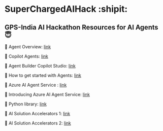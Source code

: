 # SuperChargedAIHack :shipit:





## GPS-India AI Hackathon Resources for AI Agents :innocent:	 


:link:	Agent Overview: [link](https://view.officeapps.live.com/op/embed.aspx?src=https%3A%2F%2Fadoption%2Emicrosoft%2Ecom%3A443%2Ffiles%2Fcopilot%2FAgentOverviewGuide%2Epptx&amp) 

:link:	Copilot Agents: [link](https://support.microsoft.com/en-us/topic/introducing-copilot-agents-943e563d-602d-40fa-bdd1-dbc83f582466) 

:link:	Agent Builder Copilot Studio: [link](https://learn.microsoft.com/en-us/microsoft-365-copilot/extensibility/copilot-studio-agent-builder-build) 

:link:	How to get started with Agents: [link](https://support.microsoft.com/en-us/topic/get-started-with-agents-for-microsoft-365-copilot-169469d7-328d-4d37-9090-bfc2058a39bd) 
 
:link:	Azure AI Agent Service : [link](https://learn.microsoft.com/en-us/azure/ai-services/agents/) 

:link:	Introducing Azure AI Agent Service: [link](https://techcommunity.microsoft.com/blog/azure-ai-services-blog/introducing-azure-ai-agent-service/4298357)

:link:	Python library: [link](https://pypi.org/project/azure-ai-projects/)     

:link:	AI Solution Accelerators 1: [link](https://github.com/microsoft/solution-accelerators?tab=readme-ov-file)

:link:	AI Solution Accelerators 2: [link](https://github.com/Azure/ai-solution-accelerators-list/tree/main)

